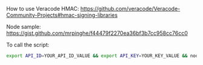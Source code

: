 How to use Veracode HMAC: https://github.com/veracode/Veracode-Community-Projects#hmac-signing-libraries

Node sample: https://gist.github.com/mrpinghe/f44479f2270ea36bf3b7cc958cc76cc0

To call the script: 
```bash 
export API_ID=YOUR_API_ID_VALUE && export API_KEY=YOUR_KEY_VALUE && node veracode_principal_call.js
```
